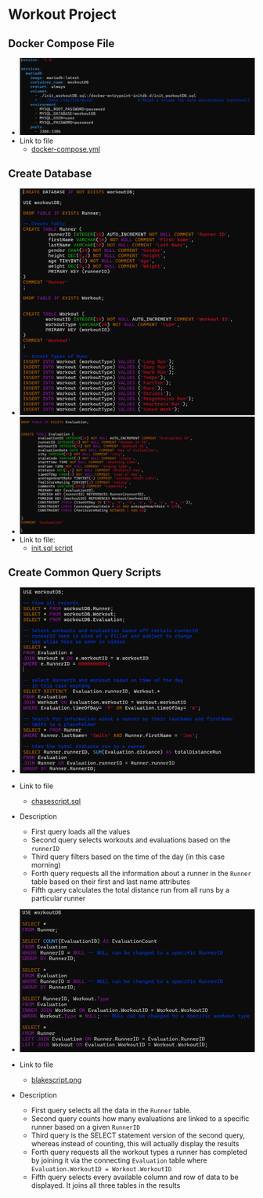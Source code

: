 # Workout Project


## Docker Compose File

* ![dockercompose](images/dockercompose2.png)
* Link to file
   * [docker-compose.yml](docker-compose.yml)


## Create Database

* ![db](images/db1.png)
* ![db](images/db2.png)
* Link to file:
   * [init.sql script](init.sql)

## Create Common Query Scripts

* ![chasescript](images/chasescript.png)
* Link to file
   * [chasescript.sql](SQL-Toolbox/chasescript.sql)
* Description
   * First query loads all the values
   * Second query selects workouts and evaluations based on the `runnerID`
   * Third query filters based on the time of the day (in this case morning)
   * Forth query requests all the information about a runner in the `Runner` table based on their first and last name attributes
   * Fifth query calculates the total distance run from all runs by a particular runner

* ![blakescript](images/blakescript.png)
* Link to file
   * [blakescript.png](SQL-Toolbox/blakescript.sql)
* Description
   * First query selects all the data in the `Runner` table.
   * Second query counts how many evaluations are linked to a specific runner based on a given `RunnerID`
   * Third query is the SELECT statement version of the second query, whereas instead of counting, this will actually display the results
   * Forth query requests all the workout types a runner has completed by joining it via the connecting `Evaluation` table where `Evaluation.WorkoutID = Workout.WorkoutID`
   * Fifth query selects every available column and row of data to be displayed. It joins all three tables in the results




